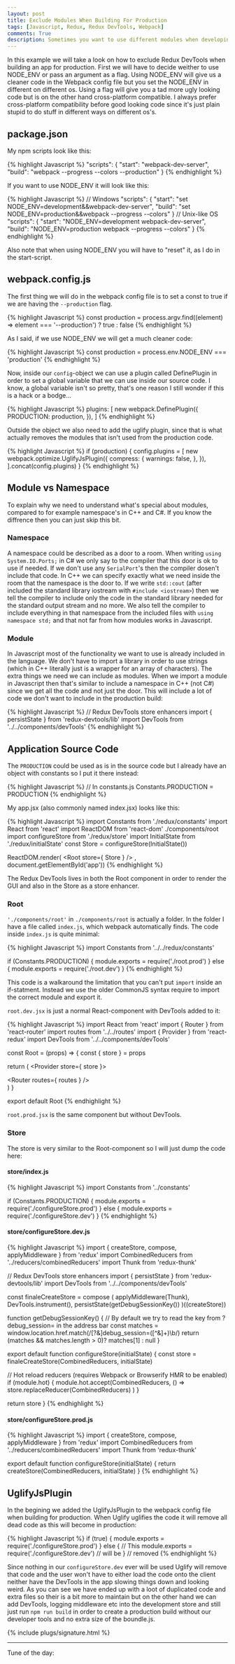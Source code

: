 ```yaml
---
layout: post
title: Exclude Modules When Building For Production
tags: [Javascript, Redux, Redux DevTools, Webpack]
comments: True
description: Sometimes you want to use different modules when developing an app and when you build it for production. In this post I will show you a practical example on how you can do it using Webpack.
---
```

In this example we will take a look on how to exclude Redux DevTools when building an app for production. First we will have to decide weither to use NODE_ENV or pass an argument as a flag. Using NODE_ENV will give us a cleaner code in the Webpack config file but you set the NODE_ENV in different on different os. Using a flag will give you a tad more ugly looking code but is on the other hand cross-platform compatible. I always prefer cross-platform compatibility before good looking code since it's just plain stupid to do stuff in different ways on different os's.

## package.json

My npm scripts look like this:

{% highlight Javascript %}
"scripts": {
  "start": "webpack-dev-server",
  "build": "webpack --progress --colors --production"
}
{% endhighlight %}

If you want to use NODE_ENV it will look like this:

{% highlight Javascript %}
// Windows
"scripts": {
  "start": "set NODE_ENV=development&&webpack-dev-server",
  "build": "set NODE_ENV=production&&webpack --progress --colors"
}
// Unix-like OS
"scripts": {
  "start": "NODE_ENV=development webpack-dev-server",
  "build": "NODE_ENV=production webpack --progress --colors"
}
{% endhighlight %}

Also note that when using NODE_ENV you will have to "reset" it, as I do in the start-script.

## webpack.config.js

The first thing we will do in the webpack config file is to set a const to true if we are having the `--production` flag.

{% highlight Javascript %}
const production = process.argv.find((element) => element === '--production') ? true : false
{% endhighlight %}

As I said, if we use NODE_ENV we will get a much cleaner code:

{% highlight Javascript %}
const production = process.env.NODE_ENV === 'production'
{% endhighlight %}

Now, inside our `config`-object we can use a plugin called DefinePlugin in order to set a global variable that we can use inside our source code. I know, a global variable isn't so pretty, that's one reason I still wonder if this is a hack or a bodge...

{% highlight Javascript %}
plugins: [
  new webpack.DefinePlugin({
      PRODUCTION: production,
  }),
]
{% endhighlight %}

Outside the object we also need to add the uglify plugin, since that is what actually removes the modules that isn't used from the production code.

{% highlight Javascript %}
if (production) {
  config.plugins = [
    new webpack.optimize.UglifyJsPlugin({
      compress: {
        warnings: false,
      },
    }),
  ].concat(config.plugins)
}
{% endhighlight %}

## Module vs Namespace

To explain why we need to understand what's special about modules, compared to for example namespace's in C++ and C#. If you know the diffrence then you can just skip this bit.

### Namespace

A namespace could be described as a door to a room. When writing `using System.IO.Ports;` in C# we only say to the compiler that this door is ok to use if needed. If we don't use any `SerialPort`'s then the compiler dosen't include that code. In C++ we can specify exactly what we need inside the room that the namespace is the door to. If we write `std::cout` (after included the standard library iostream with `#include <iostream>`) then we tell the compiler to include only the code in the standard library needed for the standard output stream and no more. We also tell the compiler to include everything in that namespace from the included files with `using namespace std;` and that not far from how modules works in Javascript.

### Module

In Javascript most of the functionality we want to use is already included in the language. We don't have to import a library in order to use strings (which in C++ literally just is a wrapper for an array of characters). The extra things we need we can include as modules. When we import a module in Javascript then that's similar to include a namespace in C++ (not C#) since we get all the code and not just the door. This will include a lot of code we don't want to include in the production build:

{% highlight Javascript %}
// Redux DevTools store enhancers
import { persistState } from 'redux-devtools/lib'
import DevTools from '../../components/devTools'
{% endhighlight %}

## Application Source Code

The `PRODUCTION` could be used as is in the source code but I already have an object with constants so I put it there instead:

{% highlight Javascript %}
// In constants.js
Constants.PRODUCTION = PRODUCTION
{% endhighlight %}

My app.jsx (also commonly named index.jsx) looks like this:

{% highlight Javascript %}
import Constants from './redux/constants'
import React from 'react'
import ReactDOM from 'react-dom'
./components/root
import configureStore from './redux/store'
import InitialState from './redux/initialState'
const Store = configureStore(InitialState())

ReactDOM.render(
  <Root store={ Store } />
, document.getElementById('app'))
{% endhighlight %}

The Redux DevTools lives in both the Root component in order to render the GUI and also in the Store as a store enhancer.

### Root

`'./components/root'` in `./components/root` is actually a folder. In the folder I have a file called `index.js`, which webpack automatically finds. The code inside `index.js` is quite minimal:

{% highlight Javascript %}
import Constants from '../../redux/constants'

if (Constants.PRODUCTION) {
  module.exports = require('./root.prod')
} else {
  module.exports = require('./root.dev')
}
{% endhighlight %}

This code is a walkaround the limitation that you can't put `import` inside an if-statment. Instead we use the older CommonJS syntax require to import the correct module and export it.

`root.dev.jsx` is just a normal React-component with DevTools added to it:

{% highlight Javascript %}
import React from 'react'
import { Router } from 'react-router'
import routes from '../../routes'
import { Provider } from 'react-redux'
import DevTools from '../../components/devTools'

const Root = (props) => {
  const { store } = props

  return (
    <Provider store={ store }>
      <div>
        <Router routes={ routes } />
        <DevTools />
      </div>
    </Provider>
  )
}

export default Root
{% endhighlight %}

`root.prod.jsx` is the same component but without DevTools.

### Store

The store is very similar to the Root-component so I will just dump the code here:

#### store/index.js

{% highlight Javascript %}
import Constants from '../constants'

if (Constants.PRODUCTION) {
  module.exports = require('./configureStore.prod')
} else {
  module.exports = require('./configureStore.dev')
}
{% endhighlight %}

#### store/configureStore.dev.js

{% highlight Javascript %}
import { createStore, compose, applyMiddleware } from 'redux'
import CombinedReducers from '../reducers/combinedReducers'
import Thunk from 'redux-thunk'

// Redux DevTools store enhancers
import { persistState } from 'redux-devtools/lib'
import DevTools from '../../components/devTools'

const finaleCreateStore = compose (
  applyMiddleware(Thunk),
  DevTools.instrument(),
  persistState(getDebugSessionKey())
)((createStore))

function getDebugSessionKey() {
  // By default we try to read the key from ?debug_session=<key> in the address bar
  const matches = window.location.href.match(/[?&]debug_session=([^&]+)\b/)
  return (matches && matches.length > 0)? matches[1] : null
}

export default function configureStore(initialState) {
  const store = finaleCreateStore(CombinedReducers, initialState)

  // Hot reload reducers (requires Webpack or Browserify HMR to be enabled)
  if (module.hot) {
    module.hot.accept(CombinedReducers, () =>
      store.replaceReducer(CombinedReducers)
    )
  }

  return store
}
{% endhighlight %}

#### store/configureStore.prod.js

{% highlight Javascript %}
import { createStore, compose, applyMiddleware } from 'redux'
import CombinedReducers from '../reducers/combinedReducers'
import Thunk from 'redux-thunk'

export default function configureStore(initialState) {
  return createStore(CombinedReducers, initialState)
}
{% endhighlight %}

## UglifyJsPlugin

In the begining we added the UglifyJsPlugin to the webpack config file when building for production. When Uglify uglifies the code it will remove all dead code as this will become in production:

{% highlight Javascript %}
if (true) {
  module.exports = require('./configureStore.prod')
} else {                                            // This
  module.exports = require('./configureStore.dev')  // will be
}                                                   // removed
{% endhighlight %}

Since nothing in our `configureStore.dev` ever will be used Uglify will remove that code and the user won't have to either load the code onto the client neither have the DevTools in the app slowing things down and looking weird. As you can see we have ended up with a loot of duplicated code and extra files so their is a bit more to maintain but on the other hand we can add DevTools, logging middleware etc into the development store and still just run `npm run build` in order to create a production build without our developer tools and no extra size of the boundle.js.

{% include plugs/signature.html %}  

__________

Tune of the day:  

